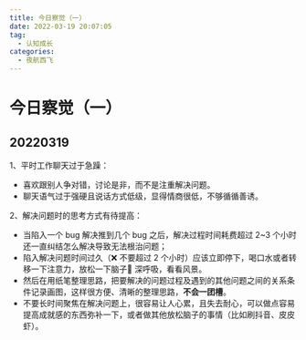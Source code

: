 ```yaml
---
title: 今日察觉（一）
date: 2022-03-19 20:07:05
tag:
  - 认知成长
categories:
  - 夜航西飞
---
```

# 今日察觉（一）
## 20220319
1、平时工作聊天过于急躁：

- 喜欢跟别人争对错，讨论是非，而不是注重解决问题。
- 聊天语气过于强硬且说话方式低级，显得情商很低，不够循循善诱。

2、解决问题时的思考方式有待提高：

- 当陷入一个 bug 解决推到几个 bug 之后，解决过程时间耗费超过 2~3 个小时还一直纠结怎么解决导致无法根治问题；
- 陷入解决问题时间过久（❌  不要超过 2 个小时）应该立即停下，喝口水或者转移一下注意力，放松一下脑子🧠  深呼吸，看看风景。
- 然后在用纸笔整理思路，把要解决的问题过程及遇到的其他问题之间的关系条件记录画图，这样很方便、清晰的整理思路，**不会一团槽**。
- 不要长时间聚焦在解决问题上，很容易让人心累，且失去耐心，可以做点容易提高成就感的东西弥补一下，或者做其他放松脑子的事情（比如刷抖音、皮皮虾）。
